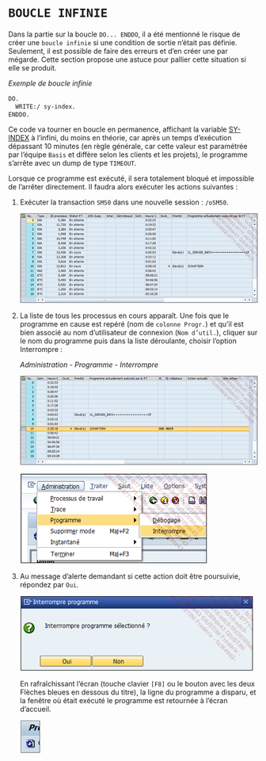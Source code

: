 # **`BOUCLE INFINIE`**

Dans la partie sur la boucle `DO... ENDDO`, il a été mentionné le risque de créer une `boucle infinie` si une condition de sortie n’était pas définie. Seulement, il est possible de faire des erreurs et d’en créer une par mégarde. Cette section propose une astuce pour pallier cette situation si elle se produit.

_Exemple de boucle infinie_

```JS
DO.
  WRITE:/ sy-index.
ENDDO.
```

Ce code va tourner en boucle en permanence, affichant la variable [SY-INDEX](../99_Help/02_SY-SYSTEM.md) à l’infini, du moins en théorie, car après un temps d’exécution dépassant 10 minutes (en règle générale, car cette valeur est paramétrée par l’équipe `Basis` et diffère selon les clients et les projets), le programme s’arrête avec un dump de type `TIMEOUT`.

Lorsque ce programme est exécuté, il sera totalement bloqué et impossible de l’arrêter directement. Il faudra alors exécuter les actions suivantes :

1. Exécuter la transaction `SM50` dans une nouvelle session : `/oSM50`.

   ![](../99%20-%20Ressources/03_Boucles%20-%2009%20-%2001.png)

2. La liste de tous les processus en cours apparaît. Une fois que le programme en cause est repéré (nom de `colonne Progr.`) et qu’il est bien associé au nom d’utilisateur de connexion (`Nom d’util.`), cliquer sur le nom du programme puis dans la liste déroulante, choisir l’option Interrompre :

   _Administration - Programme - Interrompre_

   ![](../99%20-%20Ressources/03_Boucles%20-%2009%20-%2002.png)

   ![](../99%20-%20Ressources/03_Boucles%20-%2009%20-%2003.png)

3. Au message d’alerte demandant si cette action doit être poursuivie, répondez par `Oui`.

   ![](../99%20-%20Ressources/03_Boucles%20-%2009%20-%2004.png)

   En rafraîchissant l’écran (touche clavier `[F8]` ou le bouton avec les deux Flèches bleues en dessous du titre), la ligne du programme a disparu, et la fenêtre où était exécuté le programme est retournée à l’écran d’accueil.

   ![](../99%20-%20Ressources/03_Boucles%20-%2009%20-%2005.png)
